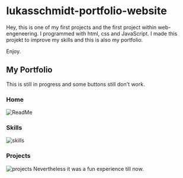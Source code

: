 # lukasschmidt-portfolio-website
Hey, this is one of my first projects and the first project within web-engeneering. 
I programmed with html, css and JavaScript.
I made this projekt to improve my skills and this is also my portfolio.

Enjoy.

## My Portfolio
This is still in progress and some buttons still don't work.
### Home
![ReadMe](https://github.com/lusch010/lukasschmidt-portfolio-website/assets/29147460/5cefc459-cdf6-4902-bbd6-55dac361f12b)
### Skills
![skills](https://github.com/lusch010/lukasschmidt-portfolio-website/assets/29147460/f95240cd-f576-4ac6-af93-7c26f9f68409)
### Projects
![projects](https://github.com/lusch010/lukasschmidt-portfolio-website/assets/29147460/b79ca293-652d-46e3-a299-a97a0714fed4)
Nevertheless it was a fun experience till now.
